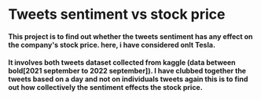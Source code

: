 # Tweets sentiment vs stock price
#### This project is to find out whether the tweets sentiment has any effect on the company's stock price. here, i have considered onlt Tesla.
#### It involves both tweets dataset collected from **kaggle** (data between bold[2021 september to 2022 september]). I have clubbed together the tweets based on a day and not on individuals tweets again this is to find out how collectively the sentiment effects the stock price.

